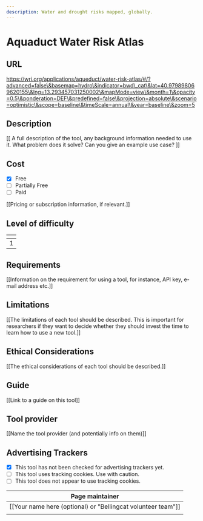 ```yaml
---
description: Water and drought risks mapped, globally.
---
```


# Aquaduct Water Risk Atlas

## URL

https://wri.org/applications/aqueduct/water-risk-atlas/#/?advanced=false\&basemap=hydro\&indicator=bwd\_cat\&lat=40.979898069620155\&lng=13.293457031250002\&mapMode=view\&month=1\&opacity=0.5\&ponderation=DEF\&predefined=false\&projection=absolute\&scenario=optimistic\&scope=baseline\&timeScale=annual\&year=baseline\&zoom=5

## Description

\[\[ A full description of the tool, any background information needed to use it. What problem does it solve? Can you give an example use case? ]]

## Cost

* [x] Free
* [ ] Partially Free
* [ ] Paid

\[\[Pricing or subscription information, if relevant.]]

## Level of difficulty

<table><thead><tr><th data-type="rating" data-max="5"></th></tr></thead><tbody><tr><td>1</td></tr></tbody></table>

## Requirements

\[\[Information on the requirement for using a tool, for instance, API key, e-mail address etc.]]

## Limitations

\[\[The limitations of each tool should be described. This is important for researchers if they want to decide whether they should invest the time to learn how to use a new tool.]]

## Ethical Considerations

\[\[The ethical considerations of each tool should be described.]]

## Guide

\[\[Link to a guide on this tool]]

## Tool provider

\[\[Name the tool provider (and potentially info on them)]]

## Advertising Trackers

* [x] This tool has not been checked for advertising trackers yet.
* [ ] This tool uses tracking cookies. Use with caution.
* [ ] This tool does not appear to use tracking cookies.

| Page maintainer                                                |
| -------------------------------------------------------------- |
| \[\[Your name here (optional) or "Bellingcat volunteer team"]] |
|                                                                |

